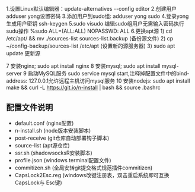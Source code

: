 1.设置Linux默认编辑器：update-alternatives --config editor
2.创建用户adduser yong设置密码
3.添加用户到sudo组: adduser yong sudo 
4.登录yong生成用户密钥 ssh-keygen
5.sudo visudo 编辑sudo组用户无需输入密码执行sudu操作 %sudo ALL=(ALL:ALL) NOPASSWD:  ALL
6.更换apt源
    1) cd /etc/apt/ && mv ./sources-list sources-list.backup (备份源文件)
    2) cp ~/config-backup/sources-list /etc/apt (设置新的源服务器)
    3) sudo apt update 更新源

7 安装nginx; sudo apt install nginx
8 安装mysql; sudo apt install mysql-server
9 启动MySQL服务 sudo service mysql start,注释掉配置文件中的bind-address: 127.0.0.1允许远程主机访问mysql服务
10 安装nodejs:  sudo apt install make && curl -L https://git.io/n-install | bash && source .bashrc

## 配置文件说明
- default.conf (nginx配置)
- n-install.sh (node版本安装脚本)
- post-receive (git仓库自动部署钩子脚本)
- source-list (apt源仓库)
- ssr.sh (shadowsocksR安装脚本)
- profile.json (windows terminal配置文件)
- commitizen.sh (全局安转git提交格式规范插件commitizen)
- CapsLock2Esc.reg (windows改键注册表，双击重启系统即可互换 CapsLock与 Esc键)

